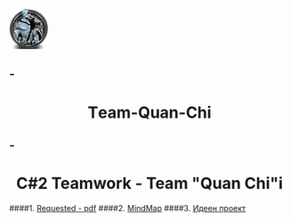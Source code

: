 <a align="right" href="https://github.com/tddold/Team-Quan-Chi-/tree/master/JustAGame/QuanChi"><img src="https://github.com/tddold/Team-Quan-Chi-/blob/master/QuanChi.png" /></a></p>

-<h1 align="center">Тeam-Quan-Chi<p align="rihht"></h1>
---
-<h1 align="center">C#2 Teamwork - Team "Quan Chi"i</h1>
---

####1. [Requested - pdf](https://github.com/tddold/Team-Quan-Chi-/blob/master/C-Sharp-Part-2-Team-Work-February-2015.pdf)
####2. [MindMap](https://github.com/tddold/Team-Quan-Chi-/blob/master/Team%20Quan%20Chi.pdf)
####3. [Идеен проект](https://github.com/tddold/Team-Quan-Chi-/blob/master/Proect.doc)
